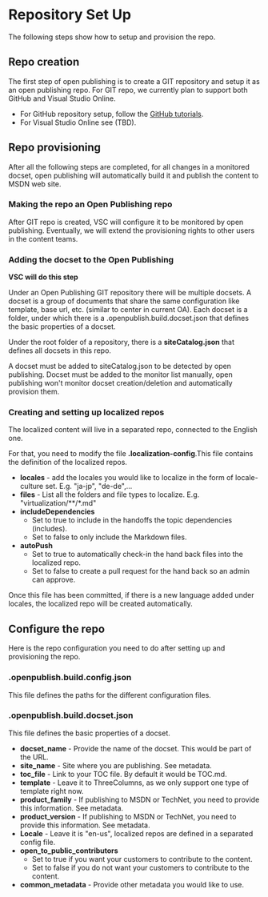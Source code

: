 # Repository Set Up #
The following steps show how to setup and provision the repo.

## Repo creation ##
The first step of open publishing is to create a GIT repository and setup it as an open publishing repo.
For GIT repo, we currently plan to support both GitHub and Visual Studio Online.

- For GitHub repository setup, follow the [GitHub tutorials](https://help.github.com/articles/set-up-git/). 
- For Visual Studio Online see (TBD).

## Repo provisioning ##
After all the following steps are completed, for all changes in a monitored docset, open publishing will automatically build it and publish the content to MSDN web site.


### Making the repo an Open Publishing repo ###
After GIT repo is created, VSC will configure it to be monitored by open publishing. Eventually, we will extend the provisioning rights to other users in the content teams. 

### Adding the docset to the Open Publishing  ###
**VSC will do this step**

Under an Open Publishing GIT repository there will be multiple docsets. A docset is a group of documents that share the same configuration like template, base url, etc. (similar to center in current OA). Each docset is a folder, under which there is a .openpublish.build.docset.json that defines the basic properties of a docset.

Under the root folder of a repository, there is a **siteCatalog.json** that defines all docsets in this repo.

A docset must be added to siteCatalog.json to be detected by open publishing. Docset must be added to the monitor list manually, open publishing won't monitor docset creation/deletion and automatically provision them.


### Creating and setting up localized repos ###
The localized content will live in a separated repo, connected to the English one. 

For that, you need to modify the file **.localization-config**.This file contains the definition of the localized repos.
 
- **locales** - add the locales you would like to localize in the form of locale-culture set. E.g. "ja-jp", "de-de",...
- **files** - List all the folders and file types to localize. E.g. "virtualization/**/*.md"
- **includeDependencies**
	- Set to true to include in the handoffs the topic dependencies (includes). 
	- Set to false to only include the Markdown files.
- **autoPush**
	- Set to true to automatically check-in the hand back files into the localized repo.
	- Set to false to create a pull request for the hand back so an admin can approve.

Once this file has been committed, if there is a new language added under locales, the localized repo will be created automatically.


## Configure the repo ##
Here is the repo configuration you need to do after setting up and provisioning the repo.

### .openpublish.build.config.json ###
This file defines the paths for the different configuration files.

### .openpublish.build.docset.json ###
This file defines the basic properties of a docset.

- **docset_name** - Provide the name of the docset. This would be part of the URL.
- **site_name** - Site where you are publishing. See metadata.
- **toc_file** - Link to your TOC file. By default it would be TOC.md. 
- **template** - Leave it to ThreeColumns, as we only support one type of template right now. 
- **product_family** - If publishing to MSDN or TechNet, you need to provide this information. See metadata. 
- **product_version** - If publishing to MSDN or TechNet, you need to provide this information. See metadata. 
- **Locale** - Leave it is  "en-us", localized repos are defined in a separated config file.
- **open_to_public_contributors**
	- Set to true if you want your customers to contribute to the content.
	- Set to false if you do not want your customers to contribute to the content.
- **common_metadata** - Provide other metadata  you would like to use.


